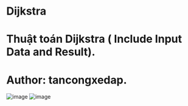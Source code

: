 # Dijkstra
# Thuật toán Dijkstra ( Include Input Data and Result).
# Author: tancongxedap.
![image](https://github.com/duchai1226/Dijkstra/assets/91539074/2ccaa20c-a38f-4be2-b907-3c37746f89ee)
![image](https://github.com/duchai1226/Dijkstra/assets/91539074/c761d3ce-e897-4499-b06f-35e2fbef5603)

